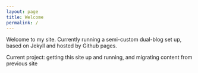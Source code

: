 ```yaml
---
layout: page
title: Welcome
permalink: /
---
```


Welcome to my site. Currently running a semi-custom dual-blog set up, based on Jekyll and hosted by Github pages. 

Current project: getting this site up and running, and migrating content from previous site